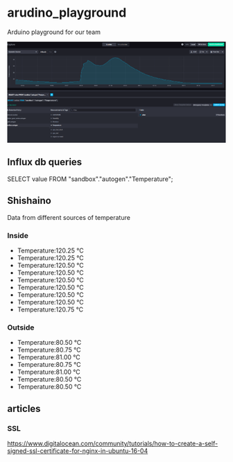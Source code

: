 # arudino_playground
Arduino playground for our team

![](influx_graph.png)

## Influx db queries
SELECT value FROM "sandbox"."autogen"."Temperature";

## Shishaino

Data from different sources of temperature
### Inside
* Temperature:120.25 ℃
* Temperature:120.25 ℃
* Temperature:120.50 ℃
* Temperature:120.50 ℃
* Temperature:120.50 ℃
* Temperature:120.50 ℃
* Temperature:120.50 ℃
* Temperature:120.50 ℃
* Temperature:120.75 ℃

### Outside
* Temperature:80.50 ℃
* Temperature:80.75 ℃
* Temperature:81.00 ℃
* Temperature:80.75 ℃
* Temperature:81.00 ℃
* Temperature:80.50 ℃
* Temperature:80.50 ℃


## articles
### SSL
https://www.digitalocean.com/community/tutorials/how-to-create-a-self-signed-ssl-certificate-for-nginx-in-ubuntu-16-04
